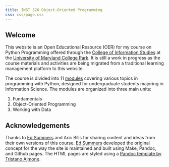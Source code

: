 ```yaml
---
title: INST 326 Object-Oriented Programming
css: css/page.css
---
```


## Welcome

This website is an Open Educational Resource (OER) for my course on Python Programming offered through the [College of Information Studies](https://ischool.umd.edu) at the [University of Maryland College Park](https://umd.edu). It is still a work in progress as the course materials and activities are being migrated from a traditional learning management platform to this website.

The course is divided into 11 [modules](modules) covering various topics in programming with Python, designed for undergraduate students majoring in Information Science. The modules are organized into three main units:

1. Fundamentals
2. Object-Oriented Programming
3. Working with Data

## Acknowledgements

Thanks to [Ed Summers](https://github.com/edsu) and Aric Bills for sharing content and ideas from their own versions of this course. [Ed Summers](https://github.com/edsu) developed the original concept for the way the site is maintained and built using Make, Pandoc, and Github pages. The HTML pages are styled using a [Pandoc template by Tristano Ajmone](https://github.com/tajmone/pandoc-goodies).

